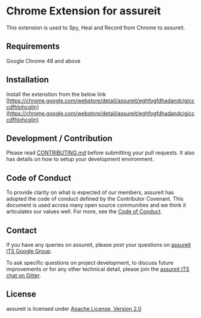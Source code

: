 # Chrome Extension for assureit 

This extension is used to Spy, Heal and Record from Chrome to assureit.

## Requirements

Google Chrome 48 and above

## Installation

Install the extenstion from the below link  
[https://chrome.google.com/webstore/detail/assureit/eghfogfdhadandcigjcccdfhlohcgljn](https://chrome.google.com/webstore/detail/assureit/eghfogfdhadandcigjcccdfhlohcgljn)

## Development / Contribution

Please read [CONTRIBUTING.md](CONTRIBUTING.md) before submitting your pull requests. It also has details on how to setup your development environment.

## Code of Conduct

To provide clarity on what is expected of our members, assureit has adopted the code of conduct defined by the Contributor Covenant. This document is used across many open source communities and we think it articulates our values well. For more, see the [Code of Conduct](CODE_OF_CONDUCT.md).

## Contact

If you have any queries on assureit, please post your questions on [assureit ITS Google Group](https://groups.google.com/forum/#!forum/assureit).

To ask specific questions on project development, to discuss future improvements or for any other technical detail, please join the [assureit ITS chat on Gitter](https://gitter.im/assureit).

## License

assureit is licensed under [Apache License, Version 2.0](LICENSE)
